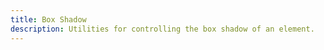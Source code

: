 ```yaml
---
title: Box Shadow
description: Utilities for controlling the box shadow of an element.
---
```

<div>
    <table-utility prefix="shadow" property="box-shadow" class="mb-lg"></table-utility>
</div>